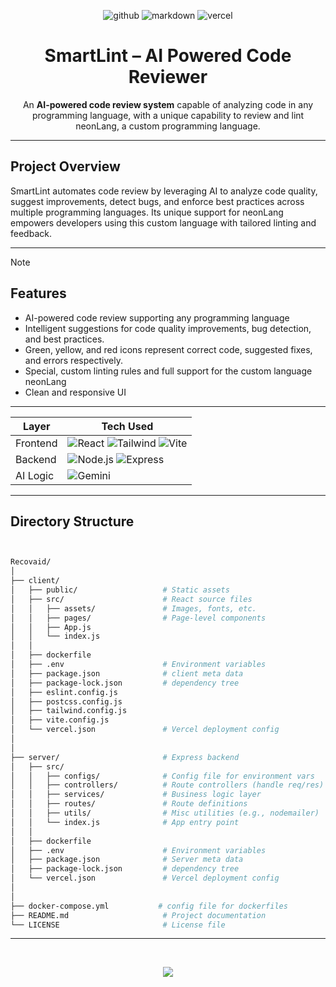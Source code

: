 <div align="center">

![github](https://img.shields.io/badge/GitHub-181717.svg?style=for-the-badge&logo=GitHub&logoColor=white)
![markdown](https://img.shields.io/badge/Markdown-181717.svg?style=for-the-badge&logo=Markdown&logoColor=white)
![vercel](https://img.shields.io/badge/Vercel-181717?style=for-the-badge&logo=vercel&logoColor=white)

# SmartLint – AI Powered Code Reviewer
An **AI-powered code review system** capable of analyzing code in any programming language, with a unique capability to review and lint neonLang, a custom programming language.
</div>

---

##  Project Overview

SmartLint automates code review by leveraging AI to analyze code quality, suggest improvements, detect bugs, and enforce best practices across multiple programming languages. Its unique support for neonLang empowers developers using this custom language with tailored linting and feedback.

---

>[!NOTE]
>## Features
>- AI-powered code review supporting any programming language
>- Intelligent suggestions for code quality improvements, bug detection, and best practices.  
>- Green, yellow, and red icons represent correct code, suggested fixes, and errors respectively.
>- Special, custom linting rules and full support for the custom language neonLang
>- Clean and responsive UI 

---

<div align="center">

| Layer      | Tech Used |
|------------|-----------|
|Frontend|![React](https://img.shields.io/badge/React-20232a?style=for-the-badge&logo=react&logoColor=61DAFB) ![Tailwind](https://img.shields.io/badge/Tailwind_CSS-38B2AC?style=for-the-badge&logo=tailwind-css&logoColor=white) ![Vite](https://img.shields.io/badge/Vite-646CFF?style=for-the-badge&logo=vite&logoColor=white)|
|Backend|![Node.js](https://img.shields.io/badge/Node.js-6DA55F?style=for-the-badge&logo=node.js&logoColor=white) ![Express](https://img.shields.io/badge/Express.js-000000?style=for-the-badge&logo=express&logoColor=white)|
|AI Logic |![Gemini](https://img.shields.io/badge/Gemini-8E75B2?style=for-the-badge&logo=google&logoColor=white)|

</div>

---

## Directory Structure

```bash


Recovaid/
│
├── client/
│   ├── public/                   # Static assets
│   ├── src/                      # React source files
│   │   ├── assets/               # Images, fonts, etc.
│   │   ├── pages/                # Page-level components
│   │   ├── App.js
│   │   └── index.js
│   │
│   ├── dockerfile
│   ├── .env                      # Environment variables
│   ├── package.json              # client meta data
│   ├── package-lock.json         # dependency tree
│   ├── eslint.config.js        
│   ├── postcss.config.js
│   ├── tailwind.config.js
│   ├── vite.config.js
│   └── vercel.json               # Vercel deployment config
│
│
├── server/                       # Express backend
│   ├── src/
│   │   ├── configs/              # Config file for environment vars
│   │   ├── controllers/          # Route controllers (handle req/res)
│   │   ├── services/             # Business logic layer
│   │   ├── routes/               # Route definitions
│   │   ├── utils/                # Misc utilities (e.g., nodemailer)
│   │   └── index.js              # App entry point
│   │
│   ├── dockerfile                
│   ├── .env                      # Environment variables
│   ├── package.json              # Server meta data
│   ├── package-lock.json         # dependency tree
│   └── vercel.json               # Vercel deployment config
│
│
├── docker-compose.yml           # config file for dockerfiles
├── README.md                     # Project documentation
└── LICENSE                       # License file

```
---
<br>
<p align="center"><a href="https://github.com/Nilanjan-Mondal/Recovaid/blob/main/LICENSE"><img src="https://img.shields.io/static/v1.svg?style=for-the-badge&label=License&message=BSD&logoColor=d9e0ee&colorA=363a4f&colorB=b7bdf8"/></a></p>
